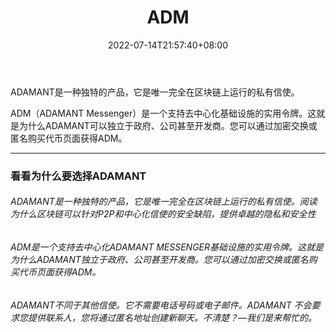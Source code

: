 ﻿---
weight: 
title: "ADM"
description: "ADAMANT是一种独特的产品，它是唯一完全在区块链上运行的私有信使"
date: 2022-07-14T21:57:40+08:00
lastmod: 2022-07-14T16:45:40+08:00
draft: false
authors: ["MineW"]
featuredImage: "adm.webp"
link: "https://adamant.im/"
tags: ["数字代币","ADM"]
categories: ["navigation"]
navigation: ["数字代币"]
lightgallery: true
toc: true
pinned: false
recommend: false
recommend1: false
---
ADAMANT是一种独特的产品，它是唯一完全在区块链上运行的私有信使。

ADM（ADAMANT Messenger）是一个支持去中心化基础设施的实用令牌。这就是为什么ADAMANT可以独立于政府、公司甚至开发商。您可以通过加密交换或匿名购买代币页面获得ADM。


---
### 看看为什么要选择ADAMANT

###### ADAMANT是一种独特的产品，它是唯一完全在区块链上运行的私有信使。阅读为什么区块链可以针对P2P和中心化信使的安全缺陷，提供卓越的隐私和安全性

###### ADM是一个支持去中心化ADAMANT MESSENGER基础设施的实用令牌。这就是为什么ADAMANT独立于政府、公司甚至开发商。您可以通过加密交换或匿名购买代币页面获得ADM。

###### ADAMANT不同于其他信使。它不需要电话号码或电子邮件。ADAMANT 不会要求您提供联系人，您将通过匿名地址创建新聊天。不清楚？—我们是来帮忙的。